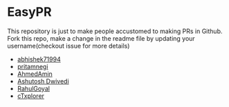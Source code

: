 # EasyPR


This repository is just to make people accustomed to making PRs in Github. Fork this repo, make a change in the readme file by
updating your username(checkout issue for more details)

* [abhishek71994](https://github.com/abhishek71994)
* [pritamnegi](https://github.com/pritamnegi)
* [AhmedAmin](https://github.com/AhmedRedaAmin)
* [Ashutosh Dwivedi](https://github.com/kindacoder)
* [RahulGoyal](https://github.com/rahulgoyal911)
* [cTxplorer](https://github.com/cTxplorer)
